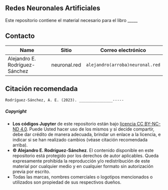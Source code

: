 ## Redes Neuronales Artificiales

Este repositorio contiene el material necesario para el libro _____




## Contacto
| Name | Sitio | Correo electrónico |
| ---- | -------- | ----- |
| Alejandro E. Rodríguez-Sánchez | neuronal.red | ```alejandro(arroba)neuronal.red```

## Citación recomendada

```
Rodríguez-Sánchez, A. E. (2023). _______________-----
```
##### Copyright
- **Los códigos Jupyter** de este repositorio están bajo [licencia CC BY-NC-ND 4.0](https://creativecommons.org/licenses/by-nc/4.0/deed.es). Puede Usted hacer uso de los mismos y sí decide compartir, debe dar crédito de manera adecuada, brindar un enlace a la licencia, e indicar si se han realizado cambios (véase citación recomendada arriba). 
- **© Alejandro E. Rodríguez-Sánchez**. El contenido disponible en este repositorio está protegido por los derechos de autor aplicables. Queda expresamente prohibida la reproducción y/o redistribución de este material por cualquier medio y en cualquier formato sin autorización previa por escrito.
- Todas las marcas, nombres comerciales o logotipos mencionados o utilizados son propiedad de sus respectivos dueños.

